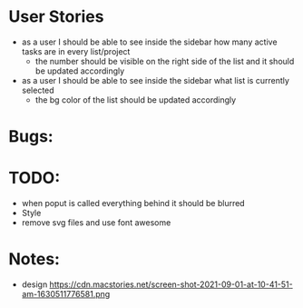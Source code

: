# User Stories

-   as a user I should be able to see inside the sidebar how many active tasks are in every list/project
    -   the number should be visible on the right side of the list and it should be updated accordingly
-   as a user I should be able to see inside the sidebar what list is currently selected
    -   the bg color of the list should be updated accordingly

# Bugs:

# TODO:

-   when poput is called everything behind it should be blurred
-   Style
-   remove svg files and use font awesome

# Notes:

-   design https://cdn.macstories.net/screen-shot-2021-09-01-at-10-41-51-am-1630511776581.png
